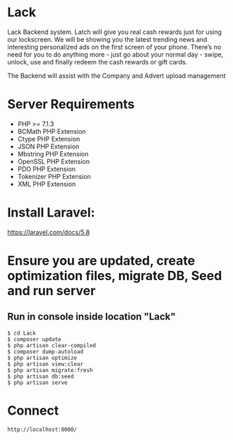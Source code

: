 # Lack
Lack Backend system.
Latch will give you real cash rewards just for using our lockscreen. We will be showing you the latest trending news and interesting personalized ads on the first screen of your phone. There’s no need for you to do anything more - just go about your normal day - swipe, unlock, use and finally redeem the cash rewards or gift cards.

The Backend will assist with the Company and Advert upload management

# Server Requirements
- PHP >= 7.1.3
- BCMath PHP Extension
- Ctype PHP Extension
- JSON PHP Extension
- Mbstring PHP Extension
- OpenSSL PHP Extension
- PDO PHP Extension
- Tokenizer PHP Extension
- XML PHP Extension

# Install Laravel:
https://laravel.com/docs/5.8

# Ensure you are updated, create optimization files, migrate DB, Seed and run server
## Run in console inside location "Lack"

	$ cd Lack
	$ composer update
	$ php artisan clear-compiled
	$ composer dump-autoload
	$ php artisan optimize
	$ php artisan view:clear
	$ php artisan migrate:fresh
	$ php artisan db:seed
	$ php artisan serve
	
# Connect
	http://localhost:8000/